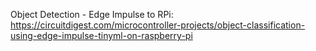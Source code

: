 Object Detection - Edge Impulse to RPi: https://circuitdigest.com/microcontroller-projects/object-classification-using-edge-impulse-tinyml-on-raspberry-pi
